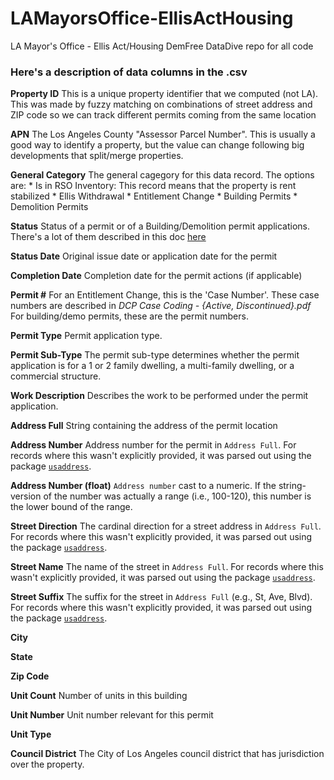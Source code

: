 # LAMayorsOffice-EllisActHousing
LA Mayor's Office - Ellis Act/Housing DemFree DataDive repo for all code


### Here's a description of data columns in the .csv

**Property ID**
    This is a unique property identifier that we computed (not LA). This was made by fuzzy matching on combinations of street address and ZIP code so we can track different permits coming from the same location

**APN**
    The Los Angeles County "Assessor Parcel Number". This is usually a good way to identify a property, but the value can change following big developments that split/merge properties.

**General Category**
    The general cagegory for this data record. The options are:
    * Is in RSO Inventory: This record means that the property is rent stabilized
    * Ellis Withdrawal
    * Entitlement Change
    * Building Permits
    * Demolition Permits

**Status**
    Status of a permit or of a Building/Demolition permit applications.
    There's a lot of them described in this doc [here](https://docs.google.com/document/d/1SiUQk5Vn8dibZ7ziRbMFd9l-vnKI5w4lb2J3GSlFJmE/edit)

**Status Date**
    Original issue date or application date for the permit

**Completion Date**
    Completion date for the permit actions (if applicable)

**Permit #**
    For an Entitlement Change, this is the 'Case Number'. These case numbers are described in *DCP Case Coding - {Active, Discontinued}.pdf* For building/demo permits, these are the permit numbers.

**Permit Type**
    Permit application type.

**Permit Sub-Type**
    The permit sub-type determines whether the permit application is for a 1 or 2 family dwelling, a multi-family dwelling, or a commercial structure.

**Work Description**
    Describes the work to be performed under the permit application.

**Address Full**
    String containing the address of the permit location

**Address Number**
    Address number for the permit in `Address Full`. For records where this wasn't explicitly provided, it was parsed out using the package [`usaddress`](https://pypi.python.org/pypi/usaddress).

**Address Number (float)**
    `Address number` cast to a numeric. If the string-version of the number was actually a range (i.e., 100-120), this number is the lower bound of the range.

**Street Direction**
    The cardinal direction for a street address in `Address Full`. For records where this wasn't explicitly provided, it was parsed out using the package [`usaddress`](https://pypi.python.org/pypi/usaddress).

**Street Name**
    The name of the street in `Address Full`. For records where this wasn't explicitly provided, it was parsed out using the package [`usaddress`](https://pypi.python.org/pypi/usaddress).

**Street Suffix**
    The suffix for the street in `Address Full` (e.g., St, Ave, Blvd). For records where this wasn't explicitly provided, it was parsed out using the package [`usaddress`](https://pypi.python.org/pypi/usaddress).

**City**

**State**

**Zip Code**

**Unit Count**
    Number of units in this building

**Unit Number**
    Unit number relevant for this permit

**Unit Type**

**Council District**
    The City of Los Angeles council district that has jurisdiction over the property.

